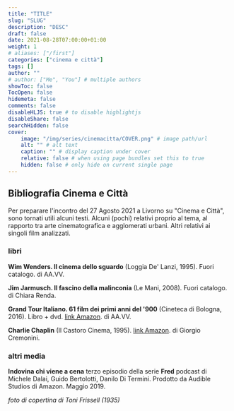 ```yaml
---
title: "TITLE"
slug: "SLUG"
description: "DESC"
draft: false
date: 2021-08-28T07:00:00+01:00
weight: 1
# aliases: ["/first"]
categories: ["cinema e città"]
tags: []
author: ""
# author: ["Me", "You"] # multiple authors
showToc: false
TocOpen: false
hidemeta: false
comments: false
disableHLJS: true # to disable highlightjs
disableShare: false
searchHidden: false
cover:
    image: "/img/series/cinemacitta/COVER.png" # image path/url
    alt: "" # alt text
    caption: "" # display caption under cover
    relative: false # when using page bundles set this to true
    hidden: false # only hide on current single page
---
```



## Bibliografia Cinema e Città

Per preparare l'incontro del 27 Agosto 2021 a Livorno su "Cinema e Città", sono tornati utili alcuni testi. Alcuni (pochi) relativi proprio al tema, al rapporto tra arte cinematografica e agglomerati urbani. Altri relativi ai singoli film analizzati.

### libri

**Wim Wenders. Il cinema dello sguardo** (Loggia De' Lanzi, 1995). Fuori catalogo.
di AA.VV.

**Jim Jarmusch. Il fascino della malinconia** (Le Mani, 2008). Fuori catalogo.
di Chiara Renda.

**Grand Tour Italiano. 61 film dei primi anni del '900** (Cineteca di Bologna, 2016). Libro + dvd. [link Amazon](https://amzn.to/3zhWyq7).
di AA.VV.

**Charlie Chaplin** (Il Castoro Cinema, 1995). [link Amazon](https://amzn.to/3jf36A0).
di Giorgio Cremonini.

### altri media

**Indovina chi viene a cena** terzo episodio della serie **Fred** podcast di Michele Dalai, Guido Bertolotti, Danilo Di Termini.
Prodotto da Audible Studios di Amazon. Maggio 2019.


_foto di copertina di Toni Frissell (1935)_
